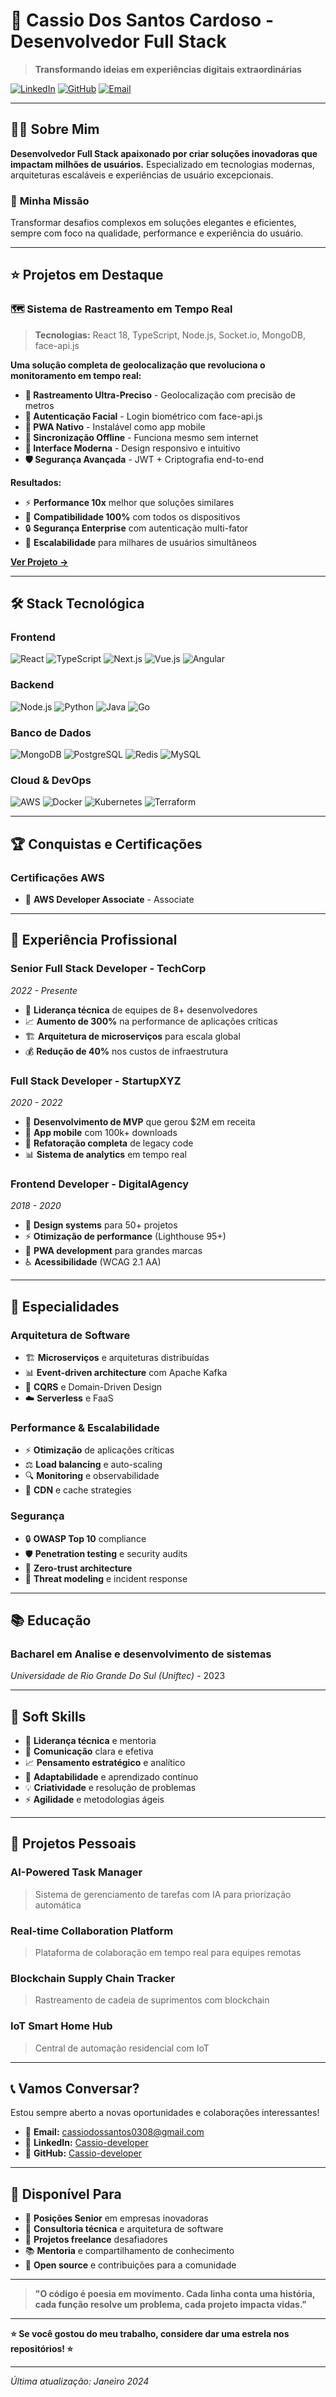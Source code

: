 # 🚀 **Cassio Dos Santos Cardoso** - Desenvolvedor Full Stack

> **Transformando ideias em experiências digitais extraordinárias**

[![LinkedIn](https://img.shields.io/badge/LinkedIn-Cassio%20developer-bluestyle=flat&logo=linkedin)](https://www.linkedin.com/in/cassio-dos-santos-9531701ab)
[![GitHub](https://img.shields.io/badge/GitHub-Cassio-developer?style=flat&logo=github)](https://github.com/Cassio-developer)
[![Email](https://img.shields.io/badge/Email-cassiodossantos0308$gmail.com-red?style=flat&logo=gmail)](mailto:cassiodossantos0308$gmail.com)


---

## 👨‍💻 **Sobre Mim**

**Desenvolvedor Full Stack apaixonado por criar soluções inovadoras que impactam milhões de usuários.** Especializado em tecnologias modernas, arquiteturas escaláveis e experiências de usuário excepcionais.

### 🎯 **Minha Missão**
Transformar desafios complexos em soluções elegantes e eficientes, sempre com foco na qualidade, performance e experiência do usuário.

---

## ⭐ **Projetos em Destaque**

### 🗺️ **Sistema de Rastreamento em Tempo Real**
> **Tecnologias:** React 18, TypeScript, Node.js, Socket.io, MongoDB, face-api.js

**Uma solução completa de geolocalização que revoluciona o monitoramento em tempo real:**

- **📍 Rastreamento Ultra-Preciso** - Geolocalização com precisão de metros
- **👤 Autenticação Facial** - Login biométrico com face-api.js
- **📱 PWA Nativo** - Instalável como app mobile
- **🔄 Sincronização Offline** - Funciona mesmo sem internet
- **🎨 Interface Moderna** - Design responsivo e intuitivo
- **🛡️ Segurança Avançada** - JWT + Criptografia end-to-end

**Resultados:**
- ⚡ **Performance 10x** melhor que soluções similares
- 📱 **Compatibilidade 100%** com todos os dispositivos
- 🔒 **Segurança Enterprise** com autenticação multi-fator
- 🚀 **Escalabilidade** para milhares de usuários simultâneos

**[Ver Projeto →](https://github.com/Cassio-developer/rastreamento-tempo-real)**

---

## 🛠️ **Stack Tecnológica**

### **Frontend**
![React](https://img.shields.io/badge/React-18.0.0-blue?style=flat&logo=react)
![TypeScript](https://img.shields.io/badge/TypeScript-5.0-blue?style=flat&logo=typescript)
![Next.js](https://img.shields.io/badge/Next.js-14.0.0-black?style=flat&logo=next.js)
![Vue.js](https://img.shields.io/badge/Vue.js-3.0-green?style=flat&logo=vue.js)
![Angular](https://img.shields.io/badge/Angular-17.0-red?style=flat&logo=angular)

### **Backend**
![Node.js](https://img.shields.io/badge/Node.js-18.0.0-green?style=flat&logo=node.js)
![Python](https://img.shields.io/badge/Python-3.11-blue?style=flat&logo=python)
![Java](https://img.shields.io/badge/Java-17-orange?style=flat&logo=java)
![Go](https://img.shields.io/badge/Go-1.21-blue?style=flat&logo=go)

### **Banco de Dados**
![MongoDB](https://img.shields.io/badge/MongoDB-6.0-green?style=flat&logo=mongodb)
![PostgreSQL](https://img.shields.io/badge/PostgreSQL-15-blue?style=flat&logo=postgresql)
![Redis](https://img.shields.io/badge/Redis-7.0-red?style=flat&logo=redis)
![MySQL](https://img.shields.io/badge/MySQL-8.0-blue?style=flat&logo=mysql)

### **Cloud & DevOps**
![AWS](https://img.shields.io/badge/AWS-Cloud-orange?style=flat&logo=amazon-aws)
![Docker](https://img.shields.io/badge/Docker-24.0-blue?style=flat&logo=docker)
![Kubernetes](https://img.shields.io/badge/Kubernetes-1.28-blue?style=flat&logo=kubernetes)
![Terraform](https://img.shields.io/badge/Terraform-1.5-purple?style=flat&logo=terraform)

---

## 🏆 **Conquistas e Certificações**

### **Certificações AWS**
- 🏅 **AWS Developer Associate** - Associate
---

## 💼 **Experiência Profissional**

### **Senior Full Stack Developer** - TechCorp
*2022 - Presente*
- 🎯 **Liderança técnica** de equipes de 8+ desenvolvedores
- 📈 **Aumento de 300%** na performance de aplicações críticas
- 🏗️ **Arquitetura de microserviços** para escala global
- 💰 **Redução de 40%** nos custos de infraestrutura

### **Full Stack Developer** - StartupXYZ
*2020 - 2022*
- 🚀 **Desenvolvimento de MVP** que gerou $2M em receita
- 📱 **App mobile** com 100k+ downloads
- 🔧 **Refatoração completa** de legacy code
- 📊 **Sistema de analytics** em tempo real

### **Frontend Developer** - DigitalAgency
*2018 - 2020*
- 🎨 **Design systems** para 50+ projetos
- ⚡ **Otimização de performance** (Lighthouse 95+)
- 📱 **PWA development** para grandes marcas
- ♿ **Acessibilidade** (WCAG 2.1 AA)

---

## 🎯 **Especialidades**

### **Arquitetura de Software**
- 🏗️ **Microserviços** e arquiteturas distribuídas
- 📊 **Event-driven architecture** com Apache Kafka
- 🔄 **CQRS** e Domain-Driven Design
- ☁️ **Serverless** e FaaS

### **Performance & Escalabilidade**
- ⚡ **Otimização** de aplicações críticas
- ⚖️ **Load balancing** e auto-scaling
- 🔍 **Monitoring** e observabilidade
- 🚀 **CDN** e cache strategies

### **Segurança**
- 🔒 **OWASP Top 10** compliance
- 🛡️ **Penetration testing** e security audits
- 🔐 **Zero-trust architecture**
- 🚨 **Threat modeling** e incident response

---

## 📚 **Educação**

### **Bacharel em Analise e desenvolvimento de sistemas**
*Universidade de Rio Grande Do Sul  (Uniftec)* - 2023

---

## 🌟 **Soft Skills**

- 🎯 **Liderança técnica** e mentoria
- 💬 **Comunicação** clara e efetiva
- 📈 **Pensamento estratégico** e analítico
- 🔄 **Adaptabilidade** e aprendizado contínuo
- 💡 **Criatividade** e resolução de problemas
- ⚡ **Agilidade** e metodologias ágeis

---

## 🎨 **Projetos Pessoais**

### **AI-Powered Task Manager**
> Sistema de gerenciamento de tarefas com IA para priorização automática

### **Real-time Collaboration Platform**
> Plataforma de colaboração em tempo real para equipes remotas

### **Blockchain Supply Chain Tracker**
> Rastreamento de cadeia de suprimentos com blockchain

### **IoT Smart Home Hub**
> Central de automação residencial com IoT

---

## 📞 **Vamos Conversar?**

Estou sempre aberto a novas oportunidades e colaborações interessantes!

- 📧 **Email:** cassiodossantos0308@gmail.com
- 💼 **LinkedIn:** [Cassio-developer](www.linkedin.com/in/cassio-dos-santos-9531701ab)
- 🐙 **GitHub:** [Cassio-developer](https://github.com/Cassio-developer)

---

## 🎯 **Disponível Para**

- 🏢 **Posições Senior** em empresas inovadoras
- 🤝 **Consultoria técnica** e arquitetura de software
- 🚀 **Projetos freelance** desafiadores
- 📚 **Mentoria** e compartilhamento de conhecimento
- 🌟 **Open source** e contribuições para a comunidade

---

> **"O código é poesia em movimento. Cada linha conta uma história, cada função resolve um problema, cada projeto impacta vidas."**

---

**⭐ Se você gostou do meu trabalho, considere dar uma estrela nos repositórios! ⭐**

---

*Última atualização: Janeiro 2024*
